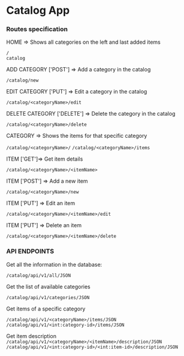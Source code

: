 # Catalog App

### Routes specification
HOME => Shows all categories on the left and last added items

`/` <br>
`catalog`


ADD CATEGORY ['POST'] => Add a category in the catalog

`/catalog/new`

EDIT CATEGORY ['PUT'] => Edit a category in the catalog

`/catalog/<categoryName>/edit `

DELETE CATEGORY ['DELETE'] => Delete the category in the catalog

`/catalog/<categoryName>/delete`

CATEGORY => Shows the items for that specific category

`/catalog/<categoryName>/`
`/catalog/<categoryName>/items`

ITEM ['GET']=> Get item details

`/catalog/<categoryName>/<itemName>`

ITEM ['POST'] => Add a new item

`/catalog/<categoryName>/new`

ITEM ['PUT'] => Edit an item

`/catalog/<categoryName>/<itemName>/edit`

ITEM ['PUT'] => Delete an item

`/catalog/<categoryName>/<itemName>/delete`


### API ENDPOINTS

Get all the information in the database:

`/catalog/api/v1/all/JSON`

Get the list of available categories

`/catalog/api/v1/categories/JSON`

Get items of a specific category

`/catalog/api/v1/<categoryName>/items/JSON` <br>
`/catalog/api/v1/<int:category-id>/items/JSON`

Get item description
`/catalog/api/v1/<categoryName>/<itemName>/description/JSON` <br>
`/catalog/api/v1/<int:category-id>/<int:item-id>/description/JSON`
